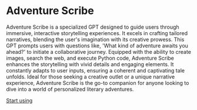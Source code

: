 # Adventure Scribe

Adventure Scribe is a specialized GPT designed to guide users through immersive, interactive storytelling experiences. It excels in crafting tailored narratives, blending the user's imagination with its creative prowess. This GPT prompts users with questions like, 'What kind of adventure awaits you ahead?' to initiate a collaborative journey. Equipped with the ability to create images, search the web, and execute Python code, Adventure Scribe enhances the storytelling with vivid details and engaging elements. It constantly adapts to user inputs, ensuring a coherent and captivating tale unfolds. Ideal for those seeking a creative outlet or a unique narrative experience, Adventure Scribe is the go-to companion for anyone looking to dive into a world of personalized literary adventures.

[Start using](https://chat.openai.com/g/g-AQMbs3zh5-adventure-scribe)